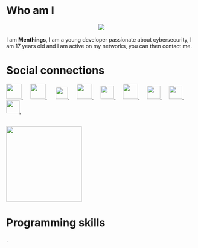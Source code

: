 <meta name="Keywords" content="Menthings">
<meta name="Keywords" content="Menthinqs">
<meta name="Keywords" content="GitHub, Menthings">
<meta name="Keywords" content="Le plus beau">


# Who am I
<center><img src="https://media.giphy.com/media/A19JLnrlw4rte/giphy.gif"></center><br>
I am <strong>Menthings</strong>, I am a young developer passionate about cybersecurity, I am 17 years old and I am active on my networks, you can then contact me.

# Social connections

<a href="https://twitter.com/Menthinqs" target="_blank">
    <img width="40px" height="40px" src="https://www.hesus.eu/wp-content/uploads/2019/05/twitter-logo-png-twitter-logo-vector-png-clipart-library-518.png">
</a>&nbsp;&nbsp;&nbsp;&nbsp;
  
<a href="https://facebook.com/Menthinqs" target="_blank">
    <img width="40px" height="40px" src="https://lh3.googleusercontent.com/proxy/awM1ANu33Ga80cGiv_2vyuQsNfbCieeWDHJTrBf_1J5uwhGoluZbpdGxOqru8QHEeGUsw33gT2IzlotQjMRsGK6pOeFAFJNSnH3r8KGZFSSgU3XYH3gpwlRY0LL1EnBd6fwsnA">
</a>&nbsp;&nbsp;&nbsp;&nbsp;&nbsp;
  
<a href="https://www.youtube.com/c/Menthings" target="_blank">
    <img width="32px" height="32px" src="https://www.freepnglogos.com/uploads/youtube-logo-icon-png-11.png">
</a>&nbsp;&nbsp;&nbsp;&nbsp;
  
<a href="https://www.github.com/Menthings" target="_blank">
    <img width="40px" height="40px" src="https://github.com/fluidicon.png">
</a>&nbsp;&nbsp;&nbsp;&nbsp;

<a href="https://www.hackthebox.eu/profile/222280" target="_blank">
    <img width="35px" height="35px" src="https://forum.hackthebox.eu/uploads/RJZMUY81IQLQ.png">
</a>&nbsp;&nbsp;&nbsp;&nbsp;
  
<a href="https://www.root-me.org/Menthings" target="_blank">
    <img width="40px" height="40px" src="https://www.root-me.org/squelettes/img/rblackGrand32.png">
</a>&nbsp;&nbsp;&nbsp;&nbsp;
  
<a href="https://pastebin.com/u/Menthings" target="_blank">
    <img width="35px" height="35px" src="https://pastebin.com/favicon.ico">
</a>&nbsp;&nbsp;&nbsp;&nbsp;

<a href="https://doxbin.org/user/Menthings" target="_blank">
    <img width="35px" height="35px" src="https://pbs.twimg.com/profile_images/894645526091649024/EhhI5FWM_400x400.jpg">
</a>&nbsp;&nbsp;&nbsp;&nbsp;

<a href="https://www.twitch.tv/menthings" target="_blank">
    <img width="35px" height="35px" src="https://seeklogo.com/images/T/twitch-logo-4931D91F85-seeklogo.com.png">
</a>&nbsp;&nbsp;&nbsp;&nbsp;

<br><a href="https://discord.gg/9ZzhQ49" target="_blank">
    <img width="200" height="200" src="https://zupimages.net/up/20/38/ixq6.png">
</a>

# Programming skills

.
